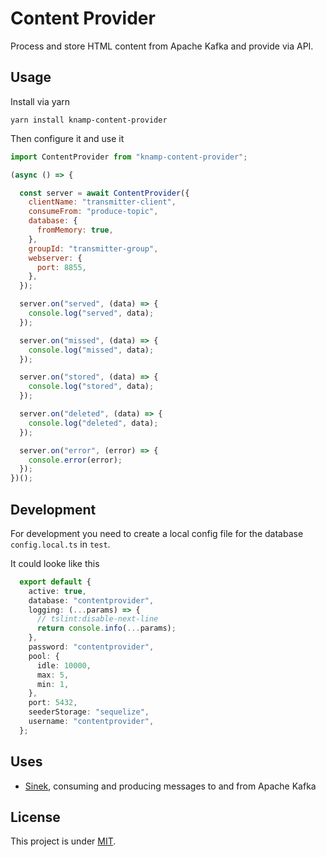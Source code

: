 # Content Provider

Process and store HTML content from Apache Kafka and provide via API.

## Usage

Install via yarn

    yarn install knamp-content-provider

Then configure it and use it

```javascript
import ContentProvider from "knamp-content-provider";

(async () => {

  const server = await ContentProvider({
    clientName: "transmitter-client",
    consumeFrom: "produce-topic",
    database: {
      fromMemory: true,
    },
    groupId: "transmitter-group",
    webserver: {
      port: 8855,
    },
  });

  server.on("served", (data) => {
    console.log("served", data);
  });

  server.on("missed", (data) => {
    console.log("missed", data);
  });

  server.on("stored", (data) => {
    console.log("stored", data);
  });

  server.on("deleted", (data) => {
    console.log("deleted", data);
  });

  server.on("error", (error) => {
    console.error(error);
  });
})();
```

## Development

For development you need to create a local config file for the database
`config.local.ts` in `test`.

It could looke like this

```typescript
  export default {
    active: true,
    database: "contentprovider",
    logging: (...params) => {
      // tslint:disable-next-line
      return console.info(...params);
    },
    password: "contentprovider",
    pool: {
      idle: 10000,
      max: 5,
      min: 1,
    },
    port: 5432,
    seederStorage: "sequelize",
    username: "contentprovider",
  };
```

## Uses

* [Sinek](https://github.com/nodefluent/node-sinek), consuming and producing
  messages to and from Apache Kafka

## License

This project is under [MIT](./LICENSE).
